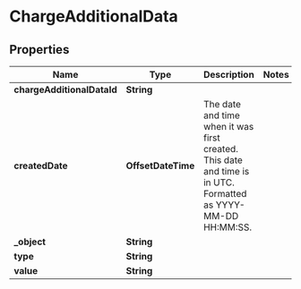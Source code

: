 

# ChargeAdditionalData


## Properties

| Name | Type | Description | Notes |
|------------ | ------------- | ------------- | -------------|
|**chargeAdditionalDataId** | **String** |  |  |
|**createdDate** | **OffsetDateTime** | The date and time when it was first created. This date and time is in UTC. Formatted as YYYY-MM-DD HH:MM:SS. |  |
|**_object** | **String** |  |  |
|**type** | **String** |  |  |
|**value** | **String** |  |  |




